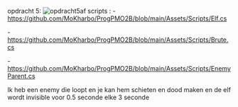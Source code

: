 opdracht 5:
![opdracht5af](https://github.com/user-attachments/assets/85015df7-b503-4728-9009-81877e57dc4c)
scripts : 
-https://github.com/MoKharbo/ProgPMO2B/blob/main/Assets/Scripts/Elf.cs

-https://github.com/MoKharbo/ProgPMO2B/blob/main/Assets/Scripts/Brute.cs

-https://github.com/MoKharbo/ProgPMO2B/blob/main/Assets/Scripts/EnemyParent.cs

Ik heb een enemy die loopt en je kan hem schieten en dood maken en de elf wordt invisible voor 0.5 seconde elke 3 seconde
